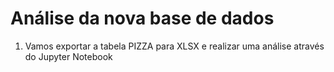 # Análise da nova base de dados

1. Vamos exportar a tabela PIZZA para XLSX e realizar uma análise através do Jupyter Notebook
